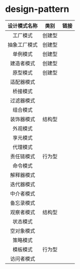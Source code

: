 # design-pattern


| 设计模式名称 | 类别     | 链接     |
| :------:     | :------: | :------: |
| 工厂模式     | 创建型   |          |
| 抽象工厂模式 | 创建型   |          |
| 单例模式     | 创建型   |          |
| 建造者模式   | 创建型   |          |
| 原型模式     | 创建型   |          |
| 适配器模式   |          |          |
| 桥接模式     |          |          |
| 过滤器模式   |          |          |
| 组合模式     |          |          |
| 装饰器模式   | 结构型   |          |
| 外观模式     |          |          |
| 享元模式     |          |          |
| 代理模式     |          |          |
| 责任链模式   | 行为型   |          |
| 命令模式     |          |          |
| 解释器模式   |          |          |
| 迭代器模式   |          |          |
| 中介者模式   |          |          |
| 备忘录模式   |          |          |
| 观察者模式   | 结构型   |          |
| 状态模式     |          |          |
| 空对象模式   |          |          |
| 策略模式     |          |          |
| 模板模式     | 行为型   |          |
| 访问者模式   |          |          |
